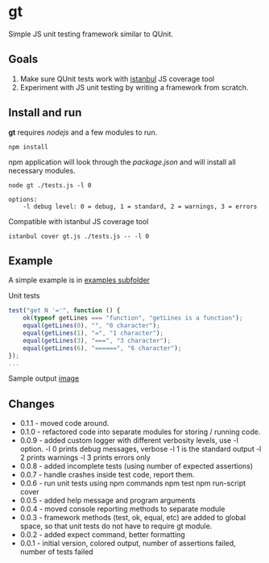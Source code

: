 # gt

Simple JS unit testing framework similar to QUnit.

## Goals
1. Make sure QUnit tests work with [istanbul](https://github.com/gotwarlost/istanbul "Istanbul at GitHub") JS coverage tool
2. Experiment with JS unit testing by writing a framework from scratch.

## Install and run

**gt** requires *nodejs* and a few modules to run.

```shell
npm install
```
npm application will look through the *package.json* and will install all necessary modules.

```shell
node gt ./tests.js -l 0

options:
	-l debug level: 0 = debug, 1 = standard, 2 = warnings, 3 = errors
```

Compatible with istanbul JS coverage tool

```shell
istanbul cover gt.js ./tests.js -- -l 0
```

## Example

A simple example is in [examples subfolder](gt/tree/master/examples "gt Examples")

Unit tests

```javascript
test("get N '='", function () {
	ok(typeof getLines === "function", "getLines is a function");
	equal(getLines(0), "", "0 character");
	equal(getLines(1), "=", "1 character");
	equal(getLines(3), "===", "3 character");
	equal(getLines(6), "======", "6 character");
});
...
```

Sample output [image](gt/blob/master/examples/example.png "Console screenshot")

## Changes

* 0.1.1 - moved code around.
* 0.1.0 - refactored code into separate modules for storing / running code.
* 0.0.9 - added custom logger with different verbosity levels, use -l option.
		-l 0 prints debug messages, verbose
		-l 1 is the standard output
		-l 2 prints warnings
		-l 3 prints errors only
* 0.0.8 - added incomplete tests (using number of expected assertions)
* 0.0.7 - handle crashes inside test code, report them.
* 0.0.6 - run unit tests using npm commands
		npm test
		npm run-script cover
* 0.0.5 - added help message and program arguments
* 0.0.4 - moved console reporting methods to separate module
* 0.0.3 - framework methods (test, ok, equal, etc) are added to global space, so that
	unit tests do not have to require gt module.
* 0.0.2 - added expect command, better formatting
* 0.0.1 - initial version, colored output, number of assertions failed, number of tests failed